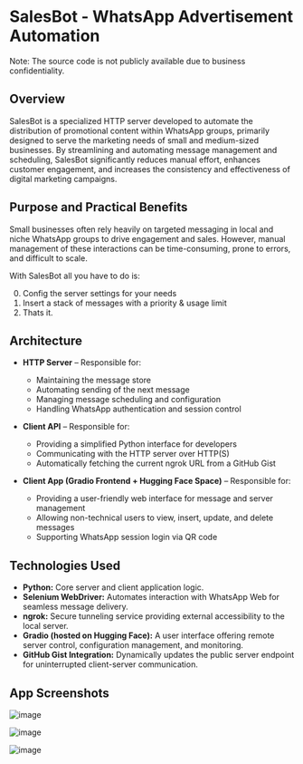 # SalesBot - WhatsApp Advertisement Automation

Note: The source code is not publicly available due to business confidentiality.

## Overview

SalesBot is a specialized HTTP server developed to automate the distribution of promotional content within WhatsApp groups, primarily designed to serve the marketing needs of small and medium-sized businesses. By streamlining and automating message management and scheduling, SalesBot significantly reduces manual effort, enhances customer engagement, and increases the consistency and effectiveness of digital marketing campaigns.

## Purpose and Practical Benefits

Small businesses often rely heavily on targeted messaging in local and niche WhatsApp groups to drive engagement and sales. However, manual management of these interactions can be time-consuming, prone to errors, and difficult to scale.

With SalesBot all you have to do is:

0. Config the server settings for your needs
1. Insert a stack of messages with a priority & usage limit
2. Thats it.

## Architecture

- **HTTP Server** – Responsible for:
  - Maintaining the message store
  - Automating sending of the next message
  - Managing message scheduling and configuration
  - Handling WhatsApp authentication and session control

- **Client API** – Responsible for:
  - Providing a simplified Python interface for developers
  - Communicating with the HTTP server over HTTP(S)
  - Automatically fetching the current ngrok URL from a GitHub Gist

- **Client App (Gradio Frontend + Hugging Face Space)** – Responsible for:
  - Providing a user-friendly web interface for message and server management
  - Allowing non-technical users to view, insert, update, and delete messages
  - Supporting WhatsApp session login via QR code

## Technologies Used
- **Python:** Core server and client application logic.
- **Selenium WebDriver:** Automates interaction with WhatsApp Web for seamless message delivery.
- **ngrok:** Secure tunneling service providing external accessibility to the local server.
- **Gradio (hosted on Hugging Face):** A user interface offering remote server control, configuration management, and monitoring.
- **GitHub Gist Integration:** Dynamically updates the public server endpoint for uninterrupted client-server communication.


## App Screenshots

![image](https://github.com/user-attachments/assets/289548da-7852-4fe5-98b3-311e7576076b)


![image](https://github.com/user-attachments/assets/f896d27b-a011-4cc5-b8fe-30c08320c828)


![image](https://github.com/user-attachments/assets/3149a28e-5119-4ff7-9b5c-e6e53a806f55)
